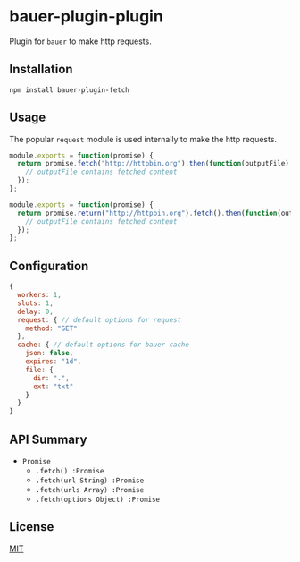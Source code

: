 # bauer-plugin-plugin

Plugin for `bauer` to make http requests.

## Installation

```
npm install bauer-plugin-fetch
```

## Usage

The popular `request` module is used internally to make the http requests. 

```js
module.exports = function(promise) {
  return promise.fetch("http://httpbin.org").then(function(outputFile) {
    // outputFile contains fetched content
  });
};
```

```js
module.exports = function(promise) {
  return promise.return("http://httpbin.org").fetch().then(function(outputFile) {
    // outputFile contains fetched content
  });
};
```

## Configuration

```js
{
  workers: 1,
  slots: 1,
  delay: 0,
  request: { // default options for request
    method: "GET"
  },
  cache: { // default options for bauer-cache
    json: false,
    expires: "1d",
    file: {
      dir: ".",
      ext: "txt"
    }
  }
}
```

## API Summary

  * `Promise`
    * `.fetch() :Promise`
    * `.fetch(url String) :Promise`
    * `.fetch(urls Array) :Promise`
    * `.fetch(options Object) :Promise`

## License

[MIT](./LICENSE)
